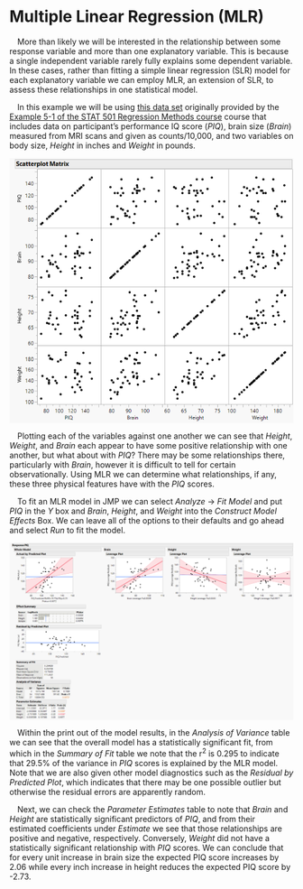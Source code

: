 
# Multiple Linear Regression (MLR)

 More than likely we will be interested in the relationship between some
response variable and more than one explanatory variable. This is
because a single independent variable rarely fully explains some
dependent variable. In these cases, rather than fitting a simple linear
regression (SLR) model for each explanatory variable we can employ MLR,
an extension of SLR, to assess these relationships in one statistical
model.

 In this example we will be using [this data
set](https://github.com/tylerbg/DLC_stat_resources/tree/master/docs/JMP/dat/iqsize.jmp)
originally provided by the [Example 5-1 of the STAT 501 Regression
Methods course](https://online.stat.psu.edu/stat501/lesson/5/5.1) course
that includes data on participant’s performance IQ score (*PIQ*), brain
size (*Brain*) measured from MRI scans and given as counts/10,000, and
two variables on body size, *Height* in inches and *Weight* in pounds.

<center>
<img src="img/multiple-linear-regression/iqsize_scatterplot.png" style="display: block; margin: auto;" />
</center>

 Plotting each of the variables against one another we can see that
*Height*, *Weight*, and *Brain* each appear to have some positive
relationship with one another, but what about with *PIQ*? There may be
some relationships there, particularly with *Brain*, however it is
difficult to tell for certain observationally. Using MLR we can
determine what relationships, if any, these three physical features have
with the *PIQ* scores.

 To fit an MLR model in JMP we can select *Analyze* -&gt; *Fit Model*
and put *PIQ* in the *Y* box and *Brain*, *Height*, and *Weight* into
the *Construct Model Effects* Box. We can leave all of the options to
their defaults and go ahead and select *Run* to fit the model.

<center>
<img src="img/multiple-linear-regression/iqsize_MLR.png" style="display: block; margin: auto;" />
</center>

 Within the print out of the model results, in the *Analysis of
Variance* table we can see that the overall model has a statistically
significant fit, from which in the *Summary of Fit* table we note that
the r<sup>2</sup> is 0.295 to indicate that 29.5% of the variance in
*PIQ* scores is explained by the MLR model. Note that we are also given
other model diagnostics such as the *Residual by Predicted Plot*, which
indicates that there may be one possible outlier but otherwise the
residual errors are apparently random.

 Next, we can check the *Parameter Estimates* table to note that *Brain*
and *Height* are statistically significant predictors of *PIQ*, and from
their estimated coefficients under *Estimate* we see that those
relationships are positive and negative, respectively. Conversely,
*Weight* did not have a statistically significant relationship with
*PIQ* scores. We can conclude that for every unit increase in brain size
the expected PIQ score increases by 2.06 while every inch increase in
height reduces the expected PIQ score by -2.73.
